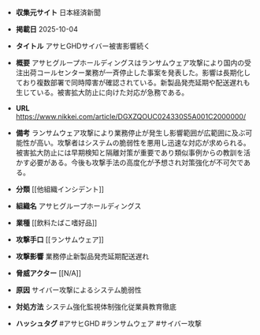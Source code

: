 - **収集元サイト**
日本経済新聞

- **掲載日**
2025-10-04

- **タイトル**
アサヒGHDサイバー被害影響続く

- **概要**
アサヒグループホールディングスはランサムウェア攻撃により国内の受注出荷コールセンター業務が一斉停止した事案を発表した。影響は長期化しており複数部署で同時障害が確認されている。新製品発売延期や配送遅れも生じている。被害拡大防止に向けた対応が急務である。

- **URL**
https://www.nikkei.com/article/DGXZQOUC024330S5A001C2000000/

- **備考**
ランサムウェア攻撃により業務停止が発生し影響範囲が広範囲に及ぶ可能性が高い。攻撃者はシステムの脆弱性を悪用し迅速な対応が求められる。被害拡大防止には早期検知と隔離対策が重要であり類似事例からの教訓を活かす必要がある。今後も攻撃手法の高度化が予想され対策強化が不可欠である。

- **分類**
[[他組織インシデント]]

- **組織名**
アサヒグループホールディングス

- **業種**
[[飲料たばこ嗜好品]]

- **攻撃手口**
[[ランサムウェア]]

- **攻撃影響**
業務停止新製品発売延期配送遅れ

- **脅威アクター**
[[N/A]]

- **原因**
サイバー攻撃によるシステム脆弱性

- **対処方法**
システム強化監視体制強化従業員教育徹底

- **ハッシュタグ**
#アサヒGHD #ランサムウェア #サイバー攻撃
